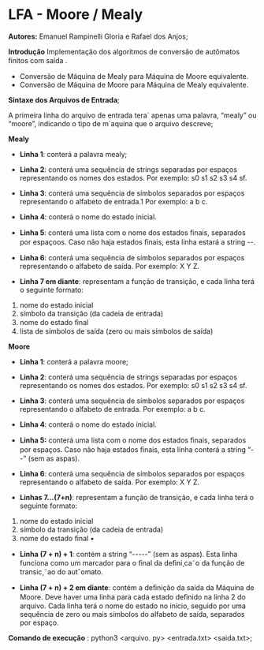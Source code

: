 # LFA - Moore / Mealy

**Autores:** Emanuel Rampinelli Gloria e Rafael dos Anjos;

**Introdução**
Implementação dos algoritmos de conversão de autômatos ﬁnitos com saída .
  - Conversão de Máquina de Mealy para Máquina de Moore equivalente.
  - Conversão de Máquina de Moore para Máquina de Mealy equivalente.

**Sintaxe dos Arquivos de Entrada**;

A primeira linha do arquivo de entrada tera´ apenas uma palavra, “mealy” ou “moore”, indicando o tipo de m´aquina que o arquivo descreve;

**Mealy**

 - **Linha 1**: conterá a palavra mealy;  
 
 - **Linha 2**: conterá uma sequência de strings separadas por espaços representando os nomes dos estados. Por exemplo: s0 s1 s2 s3 s4 sf. 
 
 - **Linha 3**: conterá uma sequência de símbolos separados por espaços representando o alfabeto de entrada.1 Por exemplo: a b c.
 
 - **Linha 4**: conterá o nome do estado inicial.
 
 - **Linha 5**: conterá uma lista com o nome dos estados ﬁnais, separados por espaçoos. Caso não haja estados ﬁnais, esta linha estará a string --.
 
 - **Linha 6**: conterá uma sequência de símbolos separados por espaços representando o alfabeto de saída. Por exemplo: X Y Z. 
 
 - **Linha 7 em diante**: representam a função de transição, e cada linha terá o seguinte formato: 
 
 1. nome do estado inicial 
 2. símbolo da transição (da cadeia de entrada)
 3. nome do estado ﬁnal
 4. lista de símbolos de saída (zero ou mais símbolos de saída)

**Moore**

- **Linha 1**: conterá a palavra moore;

- **Linha 2**: conterá uma sequência de strings separadas por espaços representando os nomes dos estados. Por exemplo: s0 s1 s2 s3 s4 sf.

- **Linha 3**: conterá uma sequência de símbolos separados por espaços representando o alfabeto de entrada. Por exemplo: a b c.

- **Linha 4**: conterá o nome do estado inicial.

- **Linha 5:** conterá uma lista com o nome dos estados ﬁnais, separados por espaços. Caso não haja estados ﬁnais, esta linha conterá a string “--” (sem as aspas).

- **Linha 6**: conterá uma sequência de símbolos separados por espaços representando o alfabeto de saída. Por exemplo: X Y Z.

- **Linhas 7...(7+n)**: representam a função de transição, e cada linha terá o seguinte formato: 
1. nome do estado inicial 
2. símbolo da transição (da cadeia de entrada) 
3. nome do estado ﬁnal •

- **Linha (7 + n) + 1**: contém a string “-----” (sem as aspas). Esta linha funciona como um marcador para o ﬁnal da deﬁni¸ca˜o da função de transic¸˜ao do autˆomato.

- **Linha (7 + n) + 2 em diante**: contém a deﬁnição da saída da Máquina de Moore. Deve haver uma linha para cada estado deﬁnido na linha 2 do arquivo. Cada linha terá o nome do estado no início, seguido por uma sequência de zero ou mais símbolos do alfabeto de saída, separados por espaço.

**Comando de execução** :
 python3 <arquivo. py> <entrada.txt> <saida.txt>;
 
 






